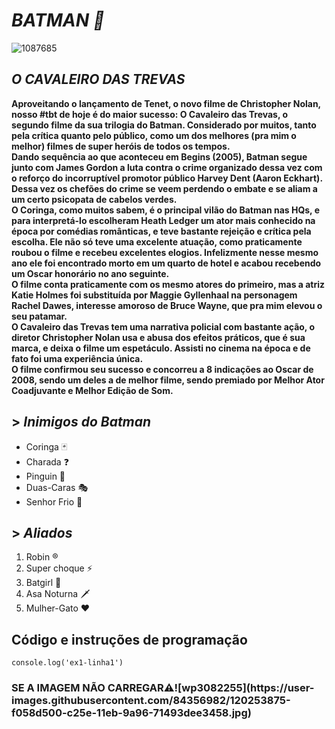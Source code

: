 *<h1>  BATMAN 🦇</h1>*

![1087685](https://user-images.githubusercontent.com/84356982/120254526-6f024200-c260-11eb-831b-8766fca10b1c.jpg)


*<h2>O CAVALEIRO DAS TREVAS</h2>*

**Aproveitando o lançamento de Tenet, o novo filme de Christopher Nolan, nosso #tbt de hoje é do maior sucesso: O Cavaleiro das Trevas, o segundo filme da sua trilogia do Batman.  Considerado por muitos, tanto pela crítica quanto pelo público, como um dos melhores (pra mim o melhor) filmes de super heróis de todos os tempos.
<br>Dando sequência ao que aconteceu em Begins (2005), Batman segue junto com James Gordon a luta contra o crime organizado dessa vez com o reforço do incorruptível promotor público Harvey Dent (Aaron Eckhart). Dessa vez os chefões do crime se veem perdendo o embate e se aliam a um certo psicopata de cabelos verdes.
<br>O Coringa, como muitos sabem, é o principal vilão do Batman nas HQs, e para interpretá-lo escolheram Heath Ledger um ator mais conhecido na época por comédias românticas, e teve bastante rejeição e crítica pela escolha. Ele não só teve uma excelente atuação, como praticamente roubou o filme e recebeu excelentes elogios. Infelizmente nesse mesmo ano ele foi encontrado morto em um quarto de hotel e acabou recebendo um Oscar honorário no ano seguinte.
<br>O filme conta praticamente com os mesmo atores do primeiro, mas a atriz Katie Holmes foi substituída por Maggie Gyllenhaal na personagem Rachel Dawes, interesse amoroso de Bruce Wayne, que pra mim elevou o seu patamar.
<br>O Cavaleiro das Trevas tem uma narrativa policial com bastante ação, o diretor Christopher Nolan usa e abusa dos efeitos práticos, que é sua marca, e deixa o filme um espetáculo. Assisti no cinema na época e de fato foi uma experiência única. 
<br>O filme confirmou seu sucesso e concorreu a 8 indicações ao Oscar de 2008, sendo um deles a de melhor filme, sendo premiado por Melhor Ator Coadjuvante e Melhor Edição de Som.**


## > *Inimigos do Batman*
 + Coringa 🃏
 + Charada ❓
 + Pinguin 🐧
 + Duas-Caras 🎭
 + Senhor Frio 🧊

## > *Aliados*
  1. Robin ®️
  2. Super choque  ⚡    
  3. Batgirl 🦇
  4. Asa Noturna 🗡️
  5. Mulher-Gato ❤️
  
     
  ## Código e instruções de programação
 `console.log('ex1-linha1')`
   

<h3> SE A IMAGEM NÃO CARREGAR⚠️![wp3082255](https://user-images.githubusercontent.com/84356982/120253875-f058d500-c25e-11eb-9a96-71493dee3458.jpg)</h3>
